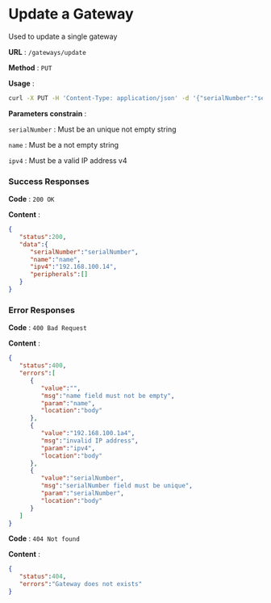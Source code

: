 # Update a Gateway
Used to update a single gateway

**URL** : `/gateways/update`

**Method** : `PUT`

**Usage** : 
```bash
curl -X PUT -H 'Content-Type: application/json' -d '{"serialNumber":"serialNumber", "name":"name", "ipv4":"192.168.100.14"}' /gateways/update
```

**Parameters constrain** :

`serialNumber` : Must be an unique not empty string

`name` : Must be a not empty string

`ipv4` : Must be a valid IP address v4

### Success Responses

**Code** : `200 OK`

**Content** :
```json
{
   "status":200,
   "data":{
      "serialNumber":"serialNumber",
      "name":"name",
      "ipv4":"192.168.100.14",
      "peripherals":[]
   }
}
```

### Error Responses

**Code** : `400 Bad Request`

**Content** :
```json
{
   "status":400,
   "errors":[
      {
         "value":"",
         "msg":"name field must not be empty",
         "param":"name",
         "location":"body"
      },
      {
         "value":"192.168.100.1a4",
         "msg":"invalid IP address",
         "param":"ipv4",
         "location":"body"
      },
      {
         "value":"serialNumber",
         "msg":"serialNumber field must be unique",
         "param":"serialNumber",
         "location":"body"
      }
   ]
}
```

**Code** : `404 Not found`

**Content** :
```json
{
   "status":404,
   "errors":"Gateway does not exists"
}
```
